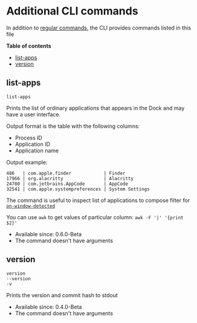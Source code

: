# Additional CLI commands

In addition to [regular commands](./commands.md), the CLI provides commands listed in this file

**Table of contents**
- [list-apps](#list-apps)
- [version](#version)

## list-apps

```
list-apps
```

Prints the list of ordinary applications that appears in the Dock and may have a user interface.

Output format is the table with the following columns:
- Process ID
- Application ID
- Application name

Output example:
```
486   | com.apple.finder            | Finder
17966 | org.alacritty               | Alacritty
24780 | com.jetbrains.AppCode       | AppCode
32541 | com.apple.systempreferences | System Settings
```

The command is useful to inspect list of applications to compose filter for [`on-window-detected`](./guide.md#on-window-detected-callback)

You can use `awk` to get values of particular column: `awk -F '|' '{print $2}'`

- Available since: 0.6.0-Beta
- The command doesn't have arguments

## version

```
version
--version
-v
```

Prints the version and commit hash to stdout

- Available since: 0.4.0-Beta
- The command doesn't have arguments

